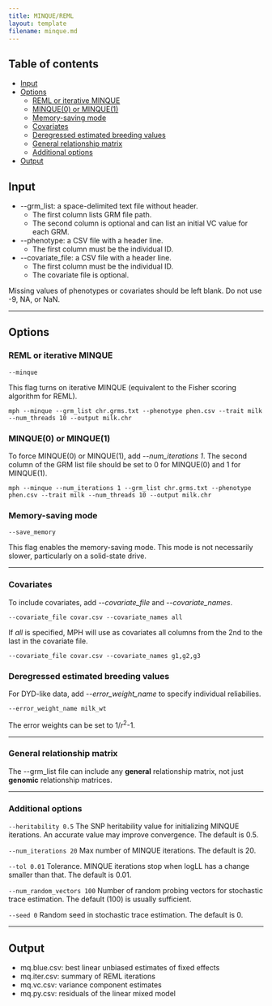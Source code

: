 ```yaml
---
title: MINQUE/REML
layout: template
filename: minque.md
---
```


## Table of contents
- [Input](#input)
- [Options](#options)
    - [REML or iterative MINQUE](#reml-or-iterative-minque)
    - [MINQUE(0) or MINQUE(1)](#minque0-or-minque1)
    - [Memory-saving mode](#memory-saving-mode)
    - [Covariates](#covariates)
    - [Deregressed estimated breeding values](#deregressed-estimated-breeding-values)
    - [General relationship matrix](#general-relationship-matrix)
    - [Additional options](#additional-options)
- [Output](#output)

## Input
* \-\-grm_list: a space-delimited text file without header.
  * The first column lists GRM file path. 
  * The second column is optional and can list an initial VC value for each GRM.
* \-\-phenotype: a CSV file with a header line. 
  * The first column must be the individual ID.
* \-\-covariate_file: a CSV file with a header line.
  * The first column must be the individual ID.
  * The covariate file is optional. 

Missing values of phenotypes or covariates should be left blank. Do not use -9, NA, or NaN. 

---

## Options

### REML or iterative MINQUE
```
--minque
```
This flag turns on iterative MINQUE (equivalent to the Fisher scoring algorithm for REML).

```
mph --minque --grm_list chr.grms.txt --phenotype phen.csv --trait milk --num_threads 10 --output milk.chr
```

### MINQUE(0) or MINQUE(1)
To force MINQUE(0) or MINQUE(1), add *\-\-num_iterations 1*. The second column of the GRM list file should be set to 0 for MINQUE(0) and 1 for MINQUE(1).
```
mph --minque --num_iterations 1 --grm_list chr.grms.txt --phenotype phen.csv --trait milk --num_threads 10 --output milk.chr
```

### Memory-saving mode
```
--save_memory
```
This flag enables the memory-saving mode. This mode is not necessarily slower, particularly on a solid-state drive.

---

### Covariates
To include covariates, add \-\-*covariate_file* and \-\-*covariate_names*.
```
--covariate_file covar.csv --covariate_names all
```
If *all* is specified, MPH will use as covariates all columns from the 2nd to the last in the covariate file.
```
--covariate_file covar.csv --covariate_names g1,g2,g3
```

### Deregressed estimated breeding values
For DYD-like data, add \-\-*error_weight_name* to specify individual reliabilies.
```
--error_weight_name milk_wt
```
The error weights can be set to 1/*r*<sup>2</sup>-1.

---

### General relationship matrix
The \-\-grm_list file can include any **general** relationship matrix, not just **genomic** relationship matrices.

---

### Additional options
```--heritability 0.5```
The SNP heritability value for initializing MINQUE iterations. An accurate value may improve convergence. The default is 0.5.

```--num_iterations 20```
Max number of MINQUE iterations. The default is 20.

```--tol 0.01```
Tolerance. MINQUE iterations stop when logLL has a change smaller than that. The default is 0.01.

```--num_random_vectors 100```
Number of random probing vectors for stochastic trace estimation. The default (100) is usually sufficient.

```--seed 0```
Random seed in stochastic trace estimation. The default is 0.

---

## Output
* mq.blue.csv: best linear unbiased estimates of fixed effects
* mq.iter.csv: summary of REML iterations
* mq.vc.csv: variance component estimates
* mq.py.csv: residuals of the linear mixed model
